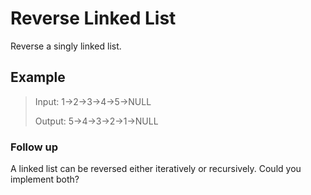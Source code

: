 # Reverse Linked List

Reverse a singly linked list.

## Example

> Input: 1->2->3->4->5->NULL
>
> Output: 5->4->3->2->1->NULL

### Follow up

A linked list can be reversed either iteratively or recursively. Could you implement both?
